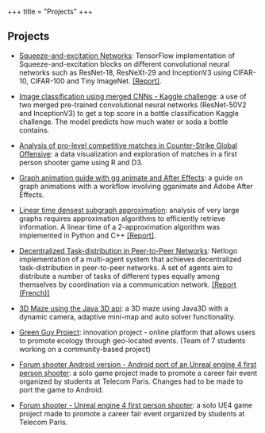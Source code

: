 +++
title = "Projects"
+++


## Projects

- [Squeeze-and-excitation Networks](https://github.com/anhvung/Squeeze-and-Excitation-Networks): TensorFlow implementation of Squeeze-and-excitation blocks on different convolutional neural networks such as ResNet-18, ResNeXt-29 and InceptionV3 using CIFAR-10, CIFAR-100 and Tiny ImageNet. [[Report]](https://github.com/anhvung/Squeeze-and-Excitation-Networks/blob/main/E4040.2021Fall.FREN.report.an3078.av3023.wab2138.pdf).

- [Image classification using merged CNNs - Kaggle challenge](https://github.com/anhvung/Kaggle-bottle-classification): a use of two merged pre-trained convolutional neural networks (ResNet-50V2 and InceptionV3) to get a top score in a bottle classification Kaggle challenge. The model predicts how much water or soda a bottle contains.

- [Analysis of pro-level competitive matches in Counter-Strike Global Offensive](https://github.com/anhvung/csgo_pro_matches_analysis): a data visualization and exploration of matches in a first person shooter game using R and D3.

- [Graph animation guide with gg animate and After Effects](https://github.com/anhvung/EDAV-CC): a guide on graph animations with a workflow involving gganimate and Adobe After Effects. 

- [Linear time densest subgraph approximation](https://github.com/anhvung/Densest-Subgraph-Algorithm): analysis of very large graphs requires approximation algorithms to efficiently retrieve information. A linear time of a 2-approximation algorithm was implemented in Python and C++ [[Report]](https://github.com/anhvung/Densest-Subgraph-Algorithm/blob/main/REPORT.pdf).

- [Decentralized Task-distribution in Peer-to-Peer Networks](https://github.com/anhvung/DecentralizedP2PTaskDistribution): Netlogo implementation of a multi-agent system that achieves decentralized task-distribution in peer-to-peer networks. A set of agents aim to distribute a number of tasks of different types equally among themselves by coordination via a communication network. [[Report (French)]](https://github.com/anhvung/DecentralizedP2PTaskDistribution/blob/master/Rapport-PAF.pdf)

- [3D Maze using the Java 3D api](https://github.com/anhvung/3DMaze): a 3D maze using Java3D with a dynamic camera, adaptive mini-map and auto solver functionality.

- [Green Guy Project](https://github.com/anhvung/GreenGuyProject): innovation project - online platform that allows users to promote ecology through geo-located events. (Team of 7 students working on a community-based project)

- [Forum shooter Android version - Android port of an Unreal engine 4 first person shooter](https://play.google.com/store/apps/details?id=com.YourCompany.ForumShooterAndroid): a solo game project made to promote a career fair event organized by students at Telecom Paris. Changes had to be made to port the game to Android.

- [Forum shooter - Unreal engine 4 first person shooter](https://anh-vu.itch.io/forumshooter): a solo UE4 game project made to promote a career fair event organized by students at Telecom Paris. 
